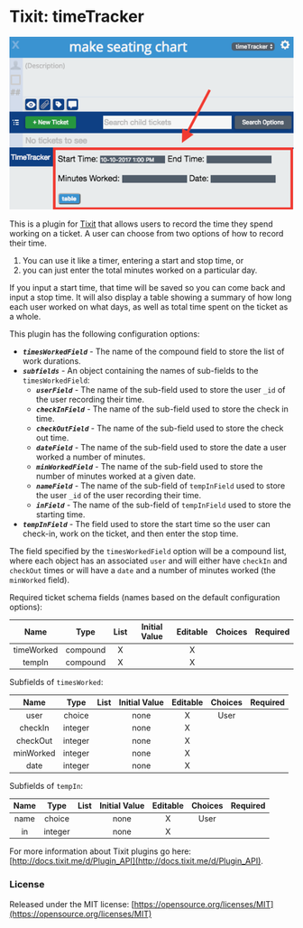 # Tixit: timeTracker

![Example of TimeTracker](https://github.com/cookiesncream716/timeTracker/blob/master/TimeTracker.png?raw=true)

This is a plugin for [Tixit](https://tixit.me/) that allows users to record the time they spend working on a ticket. A user can choose from two options of how to record their time. 
1. You can use it like a timer, entering a start and stop time, or 
2. you can just enter the total minutes worked on a particular day. 

If you input a start time, that time will be saved so you can come back and input a stop time. It will also display a table showing a summary of how long each user worked on what days, as well as total time spent on the ticket as a whole.

This plugin has the following configuration options:

* ***`timesWorkedField`*** - The name of the compound field to store the list of work durations. 
* ***`subfields`*** - An object containing the names of sub-fields to the `timesWorkedField`:
  * ***`userField`*** - The name of the sub-field used to store the user `_id` of the user recording their time.
  * ***`checkInField`*** - The name of the sub-field used to store the check in time.
  * ***`checkOutField`*** - The name of the sub-field used to store the check out time.
  * ***`dateField`*** - The name of the sub-field used to store the date a user worked a number of minutes.
  * ***`minWorkedField`*** - The name of the sub-field used to store the number of minutes worked at a given date.
  * ***`nameField`*** - The name of the sub-field of `tempInField` used to store the user `_id` of the user recording their time.
  * ***`inField`*** - The name of the sub-field of `tempInField` used to store the starting time. 
* ***`tempInField`*** - The field used to store the start time so the user can check-in, work on the ticket, and then enter the stop time.

The field specified by the `timesWorkedField` option will be a compound list, where each object has an associated `user` and will either have `checkIn` and `checkOut` times or will have a `date` and a number of minutes worked (the `minWorked` field).

Required ticket schema fields (names based on the default configuration options):

|    Name    |   Type   | List | Initial Value | Editable | Choices | Required |
|:----------:|:--------:|:----:|:-------------:|:--------:|:-------:|:--------:|
| timeWorked | compound |   X  |               |     X    |         |          |
|   tempIn   | compound |   X  |               |     X    |         |          |

Subfields of `timesWorked`:

|    Name   |   Type  | List | Initial Value | Editable | Choices | Required |
|:---------:|:-------:|:----:|:-------------:|:--------:|:-------:|:--------:|
|    user   | choice  |      |      none     |     X    |   User  |          |
|  checkIn  | integer |      |      none     |     X    |         |          |
|  checkOut | integer |      |      none     |     X    |         |          |
| minWorked | integer |      |      none     |     X    |         |          |
|    date   | integer |      |      none     |     X    |         |          |

Subfields of `tempIn`:

| Name |   Type  | List | Initial Value | Editable | Choices | Required |
|:----:|:-------:|:----:|:-------------:|:--------:|:-------:|:--------:|
| name |  choice |      |      none     |     X    |   User  |          |
|  in  | integer |      |      none     |     X    |         |          |

For more information about Tixit plugins go here: [http://docs.tixit.me/d/Plugin_API](http://docs.tixit.me/d/Plugin_API).

### License
Released under the MIT license: [https://opensource.org/licenses/MIT](https://opensource.org/licenses/MIT)
